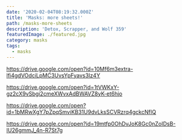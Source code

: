 ```yaml
---
date: '2020-02-04T08:19:32.000Z'
title: 'Masks: more sheets!'
path: /masks-more-sheets
description: 'Detox, Scrapper, and Wolf 359'
featuredImage: ./featured.jpg
category: masks
tags:
  - masks
---
```

    


https://drive.google.com/open?id=10Mf6m3extra-lfi4gdVOdciLpMC3UvsYpFyavs3Iz4Y

https://drive.google.com/open?id=1tVWKxY-gz2cX9vSbgi2cmeXWvxAdBWAVZ8yK-et6hjo

https://drive.google.com/open?id=1bMRwXgY7pZpqSmviKB31U9dvLksSCVRzrq4gckcNfIQ

https://drive.google.com/open?id=19mtfp0OhDvJoK8Gc0nZoIDsB-IU26gmmJ_4n-R7St7g




    